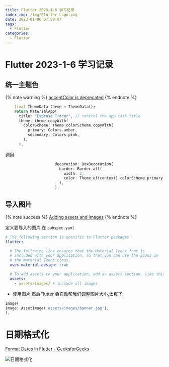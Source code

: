 ```yaml
---
title: Flutter 2023-1-6 学习记录
index_img: /img/Flutter Logo.png
date: 2023-01-06 07:59:07
tags:
  - Flutter
categories:
  - Flutter
---
```


# Flutter 2023-1-6 学习记录

## 统一主题色

{% note warning %}
[accentColor is deprecated](https://docs.flutter.dev/release/breaking-changes/theme-data-accent-properties#migration-guide)
{% endnote %}

```dart
    final ThemeData theme = ThemeData();
    return MaterialApp(
      title: "Expense Tracer", // control the app task title
      theme: theme.copyWith(
        colorScheme: theme.colorScheme.copyWith(
          primary: Colors.amber,
          secondary: Colors.pink,
        ),
      ),
```

调用

```dart
                      decoration: BoxDecoration(
                        border: Border.all(
                          width: 2,
                          color: Theme.of(context).colorScheme.primary,
                        ),
                      ),
```


## 导入图片

{% note success %}
[Adding assets and images](https://docs.flutter.dev/development/ui/assets-and-images)
{% endnote %}

定义要导入的图片,在 `pubspec.yaml`

```yml
# The following section is specific to Flutter packages.
flutter:

  # The following line ensures that the Material Icons font is
  # included with your application, so that you can use the icons in
  # the material Icons class.
  uses-material-design: true

  # To add assets to your application, add an assets section, like this:
  assets:
    - assets/images/ # include all images
```

- 使用图片,然后Flutter 会自动帮我们调整图片大小,太爽了.

```dart
Image(
image: AssetImage('assets/images/banner.jpg'),
),
```

#  日期格式化

[Format Dates in Flutter - GeeksforGeeks](https://www.geeksforgeeks.org/format-dates-in-flutter/)

![日期格式化](/gallery/2023-01-06-11-04-57.png)